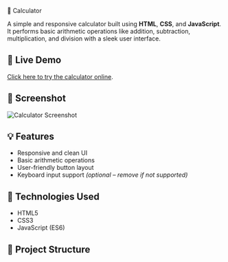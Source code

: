 🧮 Calculator

A simple and responsive calculator built using **HTML**, **CSS**, and **JavaScript**. It performs basic arithmetic operations like addition, subtraction, multiplication, and division with a sleek user interface.

## 🔗 Live Demo

[Click here to try the calculator online](https://carexpert-subhajit.github.io/Calculator/).
## 📸 Screenshot

![Calculator Screenshot]([screenshot.png](https://github.com/CarExpert-Subhajit/Calculator/blob/904c9cb6d13e052124eab4ddc001dbf1caac01f4/screenshot.PNG)) <!-- Optional: Add a screenshot image in the repo with this name -->

## 💡 Features

- Responsive and clean UI
- Basic arithmetic operations
- User-friendly button layout
- Keyboard input support *(optional – remove if not supported)*

## 🚀 Technologies Used

- HTML5
- CSS3
- JavaScript (ES6)

## 📁 Project Structure


